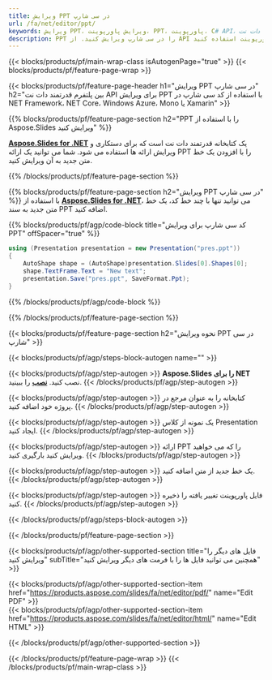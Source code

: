 ```yaml
---
title: ویرایش PPT در سی شارپ
url: /fa/net/editor/ppt/
keywords: ویرایش PPT، ویرایش پاورپوینت، PPT، پاورپوینت، C# API، کتابخانه دات نت
description: PPT را در سی شارپ ویرایش کنید. از API کتابخانه دات نت برای ویرایش ارائه پاورپوینت استفاده کنید
---
```


{{< blocks/products/pf/main-wrap-class isAutogenPage="true" >}}
{{< blocks/products/pf/feature-page-wrap >}}

{{< blocks/products/pf/feature-page-header h1="ویرایش PPT در سی شارپ" h2="بین پلتفرم قدرتمند دات نت API برای ویرایش PPT با استفاده از کد سی شارپ در NET Framework، NET Core، Windows Azure، Mono یا Xamarin" >}}

{{% blocks/products/pf/feature-page-section h2="PPT را با استفاده از Aspose.Slides ویرایش کنید" %}}

[**Aspose.Slides for .NET**](https://products.aspose.com/slides/fa/net/) یک کتابخانه قدرتمند دات نت است که برای دستکاری و ویرایش ارائه ها استفاده می شود. شما می توانید یک ارائه PPT را با افزودن یک خط متن جدید به آن ویرایش کنید. 

{{% /blocks/products/pf/feature-page-section %}}




{{% blocks/products/pf/feature-page-section  h2="ویرایش PPT در سی شارپ" %}}
با استفاده از [**Aspose.Slides for .NET**](https://products.aspose.com/slides/fa/net/)، می توانید تنها با چند خط کد، یک خط متن جدید به سند PPT اضافه کنید.

{{% blocks/products/pf/agp/code-block title="کد سی شارپ برای ویرایش PPT" offSpacer="true" %}}
```cs
using (Presentation presentation = new Presentation("pres.ppt"))
{
    AutoShape shape = (AutoShape)presentation.Slides[0].Shapes[0];
    shape.TextFrame.Text = "New text";
    presentation.Save("pres.ppt", SaveFormat.Ppt);
}
```
{{% /blocks/products/pf/agp/code-block %}}

{{% /blocks/products/pf/feature-page-section %}}




{{< blocks/products/pf/feature-page-section  h2="نحوه ویرایش PPT در سی شارپ" >}}


{{< blocks/products/pf/agp/steps-block-autogen name="" >}}


{{< blocks/products/pf/agp/step-autogen >}}
**Aspose.Slides را برای NET** نصب کنید. [**نصب**](https://docs.aspose.com/slides/net/installation/) را ببینید.
{{< /blocks/products/pf/agp/step-autogen >}}

{{< blocks/products/pf/agp/step-autogen >}}
کتابخانه را به عنوان مرجع در پروژه خود اضافه کنید.
{{< /blocks/products/pf/agp/step-autogen >}}

{{< blocks/products/pf/agp/step-autogen >}}
یک نمونه از کلاس Presentation ایجاد کنید.
{{< /blocks/products/pf/agp/step-autogen >}}

{{< blocks/products/pf/agp/step-autogen >}}
ارائه PPT را که می خواهید ویرایش کنید بارگیری کنید.
{{< /blocks/products/pf/agp/step-autogen >}}

{{< blocks/products/pf/agp/step-autogen >}}
یک خط جدید از متن اضافه کنید.
{{< /blocks/products/pf/agp/step-autogen >}}

{{< blocks/products/pf/agp/step-autogen >}}
فایل پاورپوینت تغییر یافته را ذخیره کنید.
{{< /blocks/products/pf/agp/step-autogen >}}


{{< /blocks/products/pf/agp/steps-block-autogen >}}


{{< /blocks/products/pf/feature-page-section >}}




{{< blocks/products/pf/agp/other-supported-section title="فایل های دیگر را ویرایش کنید" subTitle="همچنین می توانید فایل ها را با فرمت های دیگر ویرایش کنید" >}}

{{< blocks/products/pf/agp/other-supported-section-item href="https://products.aspose.com/slides/fa/net/editor/pdf/" name="Edit PDF" >}}    
{{< blocks/products/pf/agp/other-supported-section-item href="https://products.aspose.com/slides/fa/net/editor/html/" name="Edit HTML" >}}  



{{< /blocks/products/pf/agp/other-supported-section >}}

{{< /blocks/products/pf/feature-page-wrap >}}
{{< /blocks/products/pf/main-wrap-class >}}